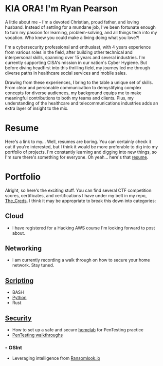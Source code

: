 # KIA ORA! I'm Ryan Pearson
A little about me – I'm a devoted Christian, proud father, and loving husband. Instead of settling for a mundane job, I've been fortunate enough to turn my passion for learning, problem-solving, and all things tech into my vocation. Who knew you could make a living doing what you love?!

I'm a cybersecurity professional and enthusiast, with 4 years experience from various roles in the field, after building other technical and interpersonal skills, spanning over 15 years and several industries. I'm currently supporting CISA's mission in our nation's Cyber Hygiene. But before diving headfirst into this thrilling field, my journey led me through diverse paths in healthcare social services and mobile sales.

Drawing from these experiences, I bring to the table a unique set of skills. From clear and personable communication to demystifying complex concepts for diverse audiences, my background equips me to make meaningful contributions to both my teams and clients. Plus, my understanding of the healthcare and telecommunications industries adds an extra layer of insight to the mix.

# Resume 
Here's a link to my... 
Well, resumes are boring.
You can certainly check it out if you're interested, but I think it would be more preferable to dig into my portfolio of projects. 
I'm constantly learning and digging into new things, so I'm sure there's something for everyone. 
Oh yeah... here's that [resume](https://github.com/Brews-n-Hacks/The_Creds/blob/main/Redacted_Resume.pdf).
# Portfolio
Alright, so here's the exciting stuff. You can find several CTF competition scores, certificates, and certifications I have under my belt in my repo, [The_Creds](https://github.com/Brews-n-Hacks/The_Creds). I think it may be appropriate to break this down into categories:
## Cloud
- I have registered for a Hacking AWS course I'm looking forward to post about.
## Networking
- I am currently recording a walk through on how to secure your home network. Stay tuned.
## [Scripting](https://github.com/Brews-n-Hacks/The_Hacks/tree/main/Scripting)
- BASH
- [Python](https://github.com/Brews-n-Hacks/The_Hacks/tree/main/Scripting/Python)
- Rust
## [Security](https://github.com/Brews-n-Hacks/The_Hacks)
- How to set up a safe and secure [homelab](https://github.com/Brews-n-Hacks/The_Hacks/blob/main/Home_Lab/Home_Lab_Set-up.md) for PenTesting practice
- [PenTesting walkthroughs](https://github.com/Brews-n-Hacks/The_Hacks/tree/main/Home_Lab)
### - OSInt
  - Leveraging intelligence from [Ransomlook.io](https://github.com/Brews-n-Hacks/The_Hacks/blob/main/OSInt/Ransomlook.md)
